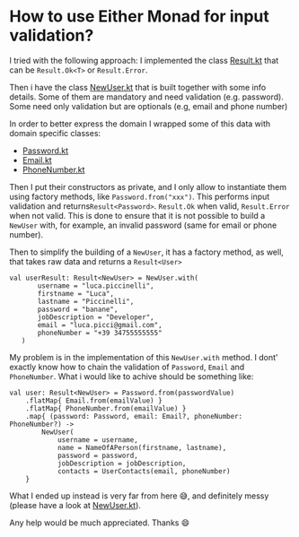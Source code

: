 # How to use Either Monad for input validation?

I tried with the following approach: I implemented the class [Result.kt](src/main/kotlin/org/example/Result.kt) that can be `Result.Ok<T>` or `Result.Error`.

Then i have the class [NewUser.kt](src/main/kotlin/org/example/model/NewUser.kt) that is built together with some info details. Some of them are mandatory and need validation (e.g. password). Some need only validation but are optionals (e.g, email and phone number)

In order to better express the domain I wrapped some of this data with domain specific classes:
 - [Password.kt](src/main/kotlin/org/example/model/Password.kt)
 - [Email.kt](src/main/kotlin/org/example/model/Email.kt)
 - [PhoneNumber.kt](src/main/kotlin/org/example/model/PhoneNumber.kt)
 
 Then I put their constructors as private, and I only allow to instantiate them using factory methods, like `Password.from("xxx")`. This performs input validation and returns`Result<Password>`. `Result.Ok` when valid, `Result.Error` when not valid.
 This is done to ensure that it is not possible to build a `NewUser` with, for example, an invalid password (same for email or phone number).
 
 Then to simplify the building of a `NewUser`, it has a factory method, as well, that takes raw data and returns a `Result<User>`
 
 ```(kotlin)
val userResult: Result<NewUser> = NewUser.with(
        username = "luca.piccinelli",
        firstname = "Luca",
        lastname = "Piccinelli",
        password = "banane",
        jobDescription = "Developer",
        email = "luca.picci@gmail.com",
        phoneNumber = "+39 34755555555"
    )
```

My problem is in the implementation of this `NewUser.with` method. I dont' exactly know how to chain the validation of `Password`, `Email` and `PhoneNumber`. What i would like to achive should be something like:

```(kotlin)
val user: Result<NewUser> = Password.from(passwordValue)
    .flatMap{ Email.from(emailValue) }
    .flatMap{ PhoneNumber.from(emailValue) }
    .map{ (password: Password, email: Email?, phoneNumber: PhoneNumber?) -> 
        NewUser(
            username = username,
            name = NameOfAPerson(firstname, lastname),
            password = password,
            jobDescription = jobDescription,
            contacts = UserContacts(email, phoneNumber)        
    }
```

What I ended up instead is very far from here 😅, and definitely messy (please have a look at [NewUser.kt](src/main/kotlin/org/example/model/NewUser.kt)).

Any help would be much appreciated. Thanks 😄